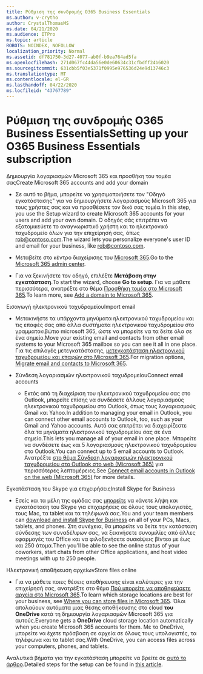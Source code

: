 ```yaml
---
title: Ρύθμιση της συνδρομής O365 Business Essentials
ms.author: v-crytho
author: CrystalThomasMS
ms.date: 04/21/2020
ms.audience: ITPro
ms.topic: article
ROBOTS: NOINDEX, NOFOLLOW
localization_priority: Normal
ms.assetid: df781750-3d27-4077-ab0f-b9ea764ad5fa
ms.openlocfilehash: 271d067fc44da56e0de60634c31cfbdff24b6020
ms.sourcegitcommit: 631cbb5f03e5371f0995e976536d24e9d13746c3
ms.translationtype: MT
ms.contentlocale: el-GR
ms.lasthandoff: 04/22/2020
ms.locfileid: "43767789"
---
```

# <a name="setting-up-your-o365-business-essentials-subscription"></a><span data-ttu-id="e0e5f-102">Ρύθμιση της συνδρομής O365 Business Essentials</span><span class="sxs-lookup"><span data-stu-id="e0e5f-102">Setting up your O365 Business Essentials subscription</span></span>

<span data-ttu-id="e0e5f-103">Δημιουργία λογαριασμών Microsoft 365 και προσθήκη του τομέα σας</span><span class="sxs-lookup"><span data-stu-id="e0e5f-103">Create Microsoft 365 accounts and add your domain</span></span>
  
- <span data-ttu-id="e0e5f-104">Σε αυτό το βήμα, μπορείτε να χρησιμοποιήσετε τον "Οδηγό εγκατάστασης" για να δημιουργήσετε λογαριασμούς Microsoft 365 για τους χρήστες σας και να προσθέσετε τον δικό σας τομέα.</span><span class="sxs-lookup"><span data-stu-id="e0e5f-104">In this step, you use the Setup wizard to create Microsoft 365 accounts for your users and add your own domain.</span></span> <span data-ttu-id="e0e5f-105">Ο οδηγός σάς επιτρέπει να εξατομικεύετε το αναγνωριστικό χρήστη και το ηλεκτρονικό ταχυδρομείο όλων για την επιχείρησή σας, όπως [rob@contoso.com](mailto:rob@contoso.com).</span><span class="sxs-lookup"><span data-stu-id="e0e5f-105">The wizard lets you personalize everyone's user ID and email for your business, like [rob@contoso.com](mailto:rob@contoso.com).</span></span>
    
- <span data-ttu-id="e0e5f-106">Μεταβείτε στο κέντρο διαχείρισης του [Microsoft 365](https://login.partner.microsoftonline.cn/).</span><span class="sxs-lookup"><span data-stu-id="e0e5f-106">Go to the [Microsoft 365 admin center](https://login.partner.microsoftonline.cn/).</span></span>
    
- <span data-ttu-id="e0e5f-107">Για να ξεκινήσετε τον οδηγό, επιλέξτε **Μετάβαση στην εγκατάσταση**.</span><span class="sxs-lookup"><span data-stu-id="e0e5f-107">To start the wizard, choose **Go to setup**.</span></span> <span data-ttu-id="e0e5f-108">Για να μάθετε περισσότερα, ανατρέξτε στο θέμα [Προσθήκη τομέα στο Microsoft 365](https://docs.microsoft.com/office365/admin/setup/add-domain).</span><span class="sxs-lookup"><span data-stu-id="e0e5f-108">To learn more, see [Add a domain to Microsoft 365](https://docs.microsoft.com/office365/admin/setup/add-domain).</span></span>
    
<span data-ttu-id="e0e5f-109">Εισαγωγή ηλεκτρονικού ταχυδρομείου</span><span class="sxs-lookup"><span data-stu-id="e0e5f-109">Import email</span></span>
  
- <span data-ttu-id="e0e5f-110">Μετακινήστε τα υπάρχοντα μηνύματα ηλεκτρονικού ταχυδρομείου και τις επαφές σας από άλλα συστήματα ηλεκτρονικού ταχυδρομείου στο γραμματοκιβώτιο microsoft 365, ώστε να μπορείτε να τα δείτε όλα σε ένα σημείο.</span><span class="sxs-lookup"><span data-stu-id="e0e5f-110">Move your existing email and contacts from other email systems to your Microsoft 365 mailbox so you can see it all in one place.</span></span> <span data-ttu-id="e0e5f-111">Για τις επιλογές μετεγκατάστασης, [μετεγκατάσταση ηλεκτρονικού ταχυδρομείου και επαφών στο Microsoft 365](https://docs.microsoft.com/office365/admin/setup/migrate-email-and-contacts-admin).</span><span class="sxs-lookup"><span data-stu-id="e0e5f-111">For migration options, [Migrate email and contacts to Microsoft 365](https://docs.microsoft.com/office365/admin/setup/migrate-email-and-contacts-admin).</span></span>
    
- <span data-ttu-id="e0e5f-112">Σύνδεση λογαριασμών ηλεκτρονικού ταχυδρομείου</span><span class="sxs-lookup"><span data-stu-id="e0e5f-112">Connect email accounts</span></span>
    
  - <span data-ttu-id="e0e5f-113">Εκτός από τη διαχείριση του ηλεκτρονικού ταχυδρομείου σας στο Outlook, μπορείτε επίσης να συνδέσετε άλλους λογαριασμούς ηλεκτρονικού ταχυδρομείου στο Outlook, όπως τους λογαριασμούς Gmail και Yahoo.</span><span class="sxs-lookup"><span data-stu-id="e0e5f-113">In addition to managing your email in Outlook, you can connect other email accounts to Outlook, too, such as your Gmail and Yahoo accounts.</span></span> <span data-ttu-id="e0e5f-114">Αυτό σας επιτρέπει να διαχειρίζεστε όλα τα μηνύματα ηλεκτρονικού ταχυδρομείου σας σε ένα σημείο.</span><span class="sxs-lookup"><span data-stu-id="e0e5f-114">This lets you manage all of your email in one place.</span></span> <span data-ttu-id="e0e5f-115">Μπορείτε να συνδέσετε έως και 5 λογαριασμούς ηλεκτρονικού ταχυδρομείου στο Outlook.</span><span class="sxs-lookup"><span data-stu-id="e0e5f-115">You can connect up to 5 email accounts to Outlook.</span></span> <span data-ttu-id="e0e5f-116">Ανατρέξτε [στο θέμα Σύνδεση λογαριασμών ηλεκτρονικού ταχυδρομείου στο Outlook στο web (Microsoft 365)](https://support.office.com/Article/Connect-email-accounts-in-Outlook-on-the-web-Office-365-d7012ff0-924f-4f78-8aca-c3912d886c4d) για περισσότερες λεπτομέρειες.</span><span class="sxs-lookup"><span data-stu-id="e0e5f-116">See [Connect email accounts in Outlook on the web (Microsoft 365)](https://support.office.com/Article/Connect-email-accounts-in-Outlook-on-the-web-Office-365-d7012ff0-924f-4f78-8aca-c3912d886c4d) for more details.</span></span> 
    
<span data-ttu-id="e0e5f-117">Εγκατάσταση του Skype για επιχειρήσεις</span><span class="sxs-lookup"><span data-stu-id="e0e5f-117">Install Skype for Business</span></span>
  
- <span data-ttu-id="e0e5f-118">Εσείς και τα μέλη της ομάδας σας [μπορείτε](https://support.office.com/Article/download-and-install-Skype-for-Business-8a0d4da8-9d58-44f9-9759-5c8f340cb3fb) να κάνετε λήψη και εγκατάσταση του Skype για επιχειρήσεις σε όλους τους υπολογιστές, τους Mac, τα tablet και τα τηλέφωνά σας.</span><span class="sxs-lookup"><span data-stu-id="e0e5f-118">You and your team members can [download and install Skype for Business](https://support.office.com/Article/download-and-install-Skype-for-Business-8a0d4da8-9d58-44f9-9759-5c8f340cb3fb) on all of your PCs, Macs, tablets, and phones.</span></span> <span data-ttu-id="e0e5f-119">Στη συνέχεια, θα μπορείτε να δείτε την κατάσταση σύνδεσης των συναδέλφων σας, να ξεκινήσετε συνομιλίες από άλλες εφαρμογές του Office και να φιλοξενήσετε συσκέψεις βίντεο με έως και 250 άτομα.</span><span class="sxs-lookup"><span data-stu-id="e0e5f-119">Then you'll be able to see the online status of your coworkers, start chats from other Office applications, and host video meetings with up to 250 people.</span></span> 
    
<span data-ttu-id="e0e5f-120">Ηλεκτρονική αποθήκευση αρχείων</span><span class="sxs-lookup"><span data-stu-id="e0e5f-120">Store files online</span></span>
  
- <span data-ttu-id="e0e5f-121">Για να μάθετε ποιες θέσεις αποθήκευσης είναι καλύτερες για την επιχείρησή σας, ανατρέξτε στο θέμα [Πού μπορείτε να αποθηκεύσετε αρχεία στο Microsoft 365](https://support.office.com/article/c7c20284-bc94-47f4-9728-d28e9daf0790.aspx).</span><span class="sxs-lookup"><span data-stu-id="e0e5f-121">To learn which storage locations are best for your business, see [Where you can store files in Microsoft 365](https://support.office.com/article/c7c20284-bc94-47f4-9728-d28e9daf0790.aspx).</span></span> <span data-ttu-id="e0e5f-122">Όλοι απολαύουν αυτόματα μιας θέσης αποθήκευσης στο cloud **του OneDrive** κατά τη δημιουργία λογαριασμών Microsoft 365 για αυτούς.</span><span class="sxs-lookup"><span data-stu-id="e0e5f-122">Everyone gets a **OneDrive** cloud storage location automatically when you create Microsoft 365 accounts for them.</span></span> <span data-ttu-id="e0e5f-123">Με το OneDrive, μπορείτε να έχετε πρόσβαση σε αρχεία σε όλους τους υπολογιστές, τα τηλέφωνα και τα tablet σας.</span><span class="sxs-lookup"><span data-stu-id="e0e5f-123">With OneDrive, you can access files across your computers, phones, and tablets.</span></span> 
    
<span data-ttu-id="e0e5f-124">Αναλυτικά βήματα για την εγκατάσταση μπορείτε να βρείτε σε [αυτό το άρθρο](https://docs.microsoft.com/office365/admin/setup/setup).</span><span class="sxs-lookup"><span data-stu-id="e0e5f-124">Detailed steps for the setup can be found in [this article](https://docs.microsoft.com/office365/admin/setup/setup).</span></span>
  

